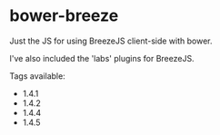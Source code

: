 bower-breeze
============

Just the JS for using BreezeJS client-side with bower.

I've also included the 'labs' plugins for BreezeJS.

Tags available:
 - 1.4.1
 - 1.4.2
 - 1.4.4
 - 1.4.5